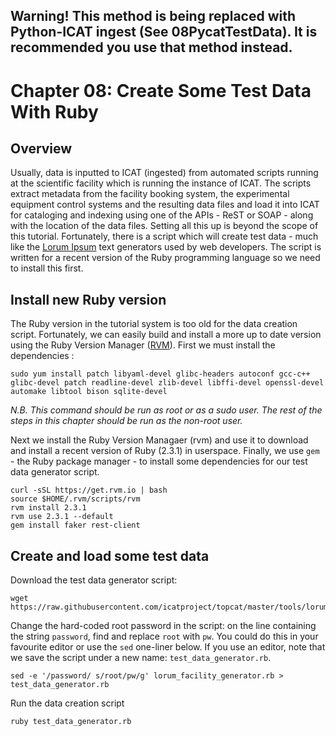 Warning! This method is being replaced with Python-ICAT ingest (See 08PycatTestData). It is recommended you use that method instead.
---

Chapter 08: Create Some Test Data With Ruby
================================


Overview
--------

Usually, data is inputted to ICAT (ingested) from automated scripts running at the scientific facility which is running the instance of ICAT. The scripts extract metadata from the facility booking system, the experimental equipment control systems and the resulting data files and load it into ICAT for cataloging and indexing using one of the APIs - ReST or SOAP - along with the location of the data files. Setting all this up is beyond the scope of this tutorial. Fortunately, there is a script which will create test data - much like the [Lorum Ipsum](https://en.wikipedia.org/wiki/Lorem_ipsum) text generators used by web developers. The script is written for a recent version of the Ruby programming language so we need to install this first.

Install new Ruby version
------------------------

The Ruby version in the tutorial system is too old for the data creation script. Fortunately, we can easily build and install a more up to date version using the Ruby Version Manager ([RVM](https://rvm.io/)). First we must install the dependencies :

```Shell
sudo yum install patch libyaml-devel glibc-headers autoconf gcc-c++ glibc-devel patch readline-devel zlib-devel libffi-devel openssl-devel automake libtool bison sqlite-devel
```

*N.B. This command should be run as root or as a sudo user. The rest of the steps in this chapter should be run as the non-root user.*

Next we install the Ruby Version Managaer (rvm) and use it to download and install a recent version of Ruby (2.3.1) in userspace. Finally, we use `gem` - the Ruby package manager - to install some dependencies for our test data generator script.

```Shell
curl -sSL https://get.rvm.io | bash
source $HOME/.rvm/scripts/rvm
rvm install 2.3.1
rvm use 2.3.1 --default
gem install faker rest-client
```

Create and load some test data
------------------------------

Download the test data generator script:
```Shell
wget https://raw.githubusercontent.com/icatproject/topcat/master/tools/lorum_facility_generator.rb
```

Change the hard-coded root password in the script: on the line containing the string `password`, find and replace `root` with `pw`. You could do this in your favourite editor or use the `sed` one-liner below. If you use an editor, note that we save the script under a new name: `test_data_generator.rb`.
```Shell
sed -e '/password/ s/root/pw/g' lorum_facility_generator.rb > test_data_generator.rb
```

Run the data creation script
```Shell
ruby test_data_generator.rb
```
